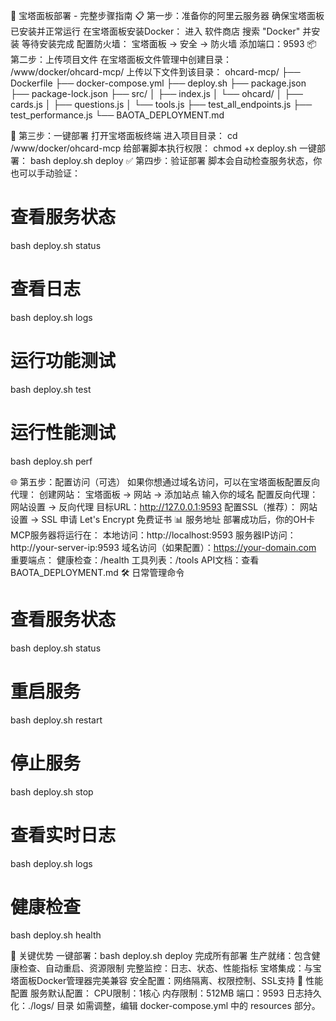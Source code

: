 🎉 宝塔面板部署 - 完整步骤指南
📋 第一步：准备你的阿里云服务器
确保宝塔面板已安装并正常运行
在宝塔面板安装Docker：
进入 软件商店
搜索 "Docker" 并安装
等待安装完成
配置防火墙：
宝塔面板 → 安全 → 防火墙
添加端口：9593
📦 第二步：上传项目文件
在宝塔面板文件管理中创建目录：
   /www/docker/ohcard-mcp/
上传以下文件到该目录：
   ohcard-mcp/
   ├── Dockerfile
   ├── docker-compose.yml
   ├── deploy.sh
   ├── package.json
   ├── package-lock.json
   ├── src/
   │   ├── index.js
   │   └── ohcard/
   │       ├── cards.js
   │       ├── questions.js
   │       └── tools.js
   ├── test_all_endpoints.js
   ├── test_performance.js
   └── BAOTA_DEPLOYMENT.md

🚀 第三步：一键部署
打开宝塔面板终端
进入项目目录：
   cd /www/docker/ohcard-mcp
给部署脚本执行权限：
   chmod +x deploy.sh
一键部署：
   bash deploy.sh deploy
✅ 第四步：验证部署
脚本会自动检查服务状态，你也可以手动验证：
# 查看服务状态
bash deploy.sh status

# 查看日志
bash deploy.sh logs

# 运行功能测试
bash deploy.sh test

# 运行性能测试
bash deploy.sh perf


🌐 第五步：配置访问（可选）
如果你想通过域名访问，可以在宝塔面板配置反向代理：
创建网站：
宝塔面板 → 网站 → 添加站点
输入你的域名
配置反向代理：
网站设置 → 反向代理
目标URL：http://127.0.0.1:9593
配置SSL（推荐）：
网站设置 → SSL
申请 Let's Encrypt 免费证书
📊 服务地址
部署成功后，你的OH卡MCP服务器将运行在：
本地访问：http://localhost:9593
服务器IP访问：http://your-server-ip:9593
域名访问（如果配置）：https://your-domain.com
重要端点：
健康检查：/health
工具列表：/tools
API文档：查看 BAOTA_DEPLOYMENT.md
🛠️ 日常管理命令
# 查看服务状态
bash deploy.sh status

# 重启服务
bash deploy.sh restart

# 停止服务
bash deploy.sh stop

# 查看实时日志
bash deploy.sh logs

# 健康检查
bash deploy.sh health


🎯 关键优势
一键部署：bash deploy.sh deploy 完成所有部署
生产就绪：包含健康检查、自动重启、资源限制
完整监控：日志、状态、性能指标
宝塔集成：与宝塔面板Docker管理器完美兼容
安全配置：网络隔离、权限控制、SSL支持
🔧 性能配置
服务默认配置：
CPU限制：1核心
内存限制：512MB
端口：9593
日志持久化：./logs/ 目录
如需调整，编辑 docker-compose.yml 中的 resources 部分。